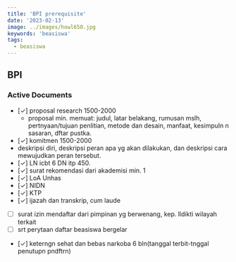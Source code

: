 ```yaml
---
title: 'BPI prerequisite'
date: '2023-02-13'
image: ../images/howl650.jpg
keywords: 'beasiswa'
tags:
  - beasiswa
---
```


## BPI

### Active Documents

- [✓] proposal research 1500-2000
  - proposal min. memuat: judul, latar belakang, rumusan mslh, pertnyaan/tujuan penlitian, metode dan desain, manfaat, kesimpuln n sasaran, dftar pustka.
- [✓] komitmen 1500-2000
- deskripsi diri, deskripsi peran apa yg akan dilakukan, dan deskripsi cara mewujudkan peran tersebut.
- [✓] LN icbt 6 DN itp 450.
- [✓] surat rekomendasi dari akademisi min. 1
- [✓] LoA Unhas
- [✓] NIDN
- [✓] KTP
- [✓] ijazah dan transkrip, cum laude
- [ ] surat izin mendaftar dari pimpinan yg berwenang, kep. lldikti wilayah terkait
- [ ] srt perytaan daftar beasiswa bergelar
- [✓] keterngn sehat dan bebas narkoba 6 bln(tanggal terbit-tnggal penutupn pndftrn)

